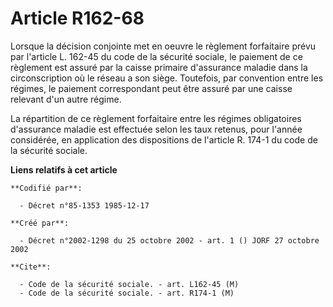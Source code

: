 # Article R162-68

Lorsque la décision conjointe met en oeuvre le règlement forfaitaire prévu par l'article L. 162-45 du code de la sécurité
sociale, le paiement de ce règlement est assuré par la caisse primaire d'assurance maladie dans la circonscription où le
réseau a son siège. Toutefois, par convention entre les régimes, le paiement correspondant peut être assuré par une caisse
relevant d'un autre régime.

La répartition de ce règlement forfaitaire entre les régimes obligatoires d'assurance maladie est effectuée selon les taux
retenus, pour l'année considérée, en application des dispositions de l'article R. 174-1 du code de la sécurité sociale.

**Liens relatifs à cet article**

	**Codifié par**:

	  - Décret n°85-1353 1985-12-17

	**Créé par**:

	  - Décret n°2002-1298 du 25 octobre 2002 - art. 1 () JORF 27 octobre 2002

	**Cite**:

	  - Code de la sécurité sociale. - art. L162-45 (M)
	  - Code de la sécurité sociale. - art. R174-1 (M)

